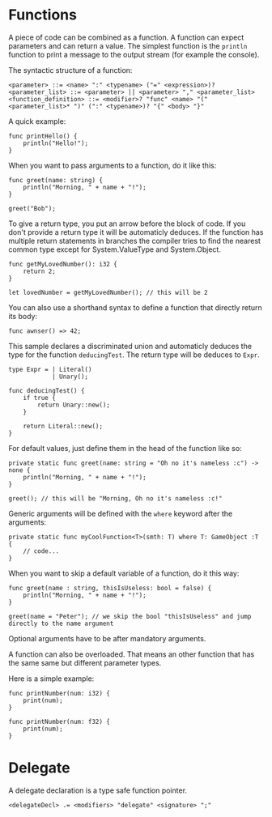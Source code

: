 # Functions


A piece of code can be combined as a function. A function can expect parameters and can return a value. The simplest function is the `println` function to print a message to the output stream (for example the console).

The syntactic structure of a function:
```ebnf
<parameter> ::= <name> ":" <typename> ("=" <expression>)?
<parameter_list> ::= <parameter> || <parameter> "," <parameter_list>
<function_definition> ::= <modifier>? "func" <name> "(" <parameter_list>* ")" (":" <typename>)? "{" <body> "}"
```

A quick example:
```sc
func printHello() {
    println("Hello!");
}
```

When you want to pass arguments to a function, do it like this:

```sc
func greet(name: string) {
    println("Morning, " + name + "!");
}

greet("Bob");
```

To give a return type, you put an arrow before the block of code. If you don't provide a return type it will be automaticly deduces. If the function has multiple return statements in branches the compiler tries to find the nearest common type except for System.ValueType and System.Object.

```sc
func getMyLovedNumber(): i32 {
    return 2;
}

let lovedNumber = getMyLovedNumber(); // this will be 2
```

You can also use a shorthand syntax to define a function that directly return its body:

```sc
func awnser() => 42;
```


This sample declares a discriminated union and automaticly deduces the type for the function `deducingTest`. The return type will be deduces to `Expr`.
```sc
type Expr = | Literal()
            | Unary();

func deducingTest() {
    if true {
        return Unary::new();
    }
    
    return Literal::new();
}
```


For default values, just define them in the head of the function like so:

```sc
private static func greet(name: string = "Oh no it's nameless :c") -> none {
    println("Morning, " + name + "!"); 
}

greet(); // this will be "Morning, Oh no it's nameless :c!"
```

Generic arguments will be defined with the `where` keyword after the arguments:

```sc
private static func myCoolFunction<T>(smth: T) where T: GameObject :T {
    // code...
}
```

When you want to skip a default variable of a function, do it this way:

```sc
func greet(name : string, thisIsUseless: bool = false) {
    println("Morning, " + name + "!"); 
}

greet(name = "Peter"); // we skip the bool "thisIsUseless" and jump directly to the name argument
```

Optional arguments have to be after mandatory arguments.

A function can also be overloaded. That means an other function that has the same same but different parameter types.

Here is a simple example:

```sc
func printNumber(num: i32) {
    print(num);
}

func printNumber(num: f32) {
    print(num);
}

```

# Delegate

A delegate declaration is a type safe function pointer.

```ebnf
<delegateDecl> .= <modifiers> "delegate" <signature> ";"
```